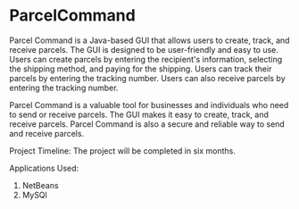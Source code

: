 # ParcelCommand

Parcel Command is a Java-based GUI that allows users to create, track, and receive parcels. The GUI is designed to be user-friendly and easy to use. Users can create parcels by entering the recipient's information, selecting the shipping method, and paying for the shipping. Users can track their parcels by entering the tracking number. Users can also receive parcels by entering the tracking number.

Parcel Command is a valuable tool for businesses and individuals who need to send or receive parcels. The GUI makes it easy to create, track, and receive parcels. Parcel Command is also a secure and reliable way to send and receive parcels.

Project Timeline:
The project will be completed in six months.

Applications Used:
1. NetBeans
2. MySQl
